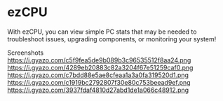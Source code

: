 # ezCPU

With ezCPU, you can view simple PC stats that may be needed to troubleshoot issues, upgrading components, or monitoring your system!

Screenshots
https://i.gyazo.com/c5f9fea5de9b089b3c96535512f8aa24.png
https://i.gyazo.com/4289eb20883c82a3204f67e51259caf0.png
https://i.gyazo.com/c7bdd88e5ae8cfeaa1a3a0fa319520d1.png
https://i.gyazo.com/c1919bc2792807f30e80c753beead9ef.png
https://i.gyazo.com/3937fdaf4810d27abd1de1a066c48912.png
